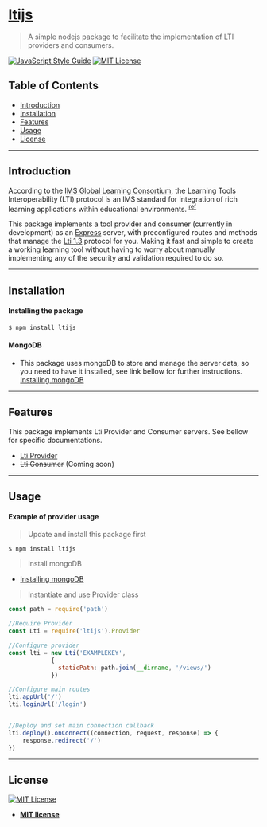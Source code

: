 # [ltijs](https://github.com/Cvmcosta/ltijs#readme) 

> A simple nodejs package to facilitate the implementation of LTI providers and consumers.


[![JavaScript Style Guide](https://img.shields.io/badge/code_style-standard-brightgreen.svg)](https://standardjs.com)
[![MIT License](https://img.shields.io/github/license/Cvmcosta/ltijs.svg)](LICENSE)


## Table of Contents

- [Introduction](#introduction)
- [Installation](#installation)
- [Features](#features)
- [Usage](#usage)
- [License](#license)


---
## Introduction
According to the [IMS Global Learning Consortium](https://www.imsglobal.org/), the Learning Tools Interoperability (LTI) protocol is an IMS standard for integration of rich learning applications within educational environments. <sup>[ref](https://www.imsglobal.org/spec/lti/v1p3/)</sup>


This package implements a tool provider and consumer (currently in development) as an [Express](https://expressjs.com/) server, with preconfigured routes and methods that manage the [Lti 1.3](https://www.imsglobal.org/spec/lti/v1p3/) protocol for you. Making it fast and simple to create a working learning tool without having to worry about manually implementing any of the security and validation required to do so. 


---


## Installation

#### Installing the package

```shell
$ npm install ltijs
```
#### MongoDB
- This package uses mongoDB to store and manage the server data, so you need to have it installed, see link bellow for further instructions.
[Installing mongoDB](https://docs.mongodb.com/manual/administration/install-community/)

---

## Features

This package implements Lti Provider and Consumer servers. See bellow for specific documentations.

- [Lti Provider](https://github.com/Cvmcosta/ltijs/blob/master/src/Provider/README.md)
- ~~Lti Consumer~~ (Coming soon)

---

## Usage

#### Example of provider usage

> Update and install this package first

```shell
$ npm install ltijs
```

> Install mongoDB

 - [Installing mongoDB](https://docs.mongodb.com/manual/administration/install-community/)


> Instantiate and use Provider class
```javascript
const path = require('path')

//Require Provider 
const Lti = require('ltijs').Provider

//Configure provider
const lti = new Lti('EXAMPLEKEY', 
            {  
              staticPath: path.join(__dirname, '/views/')
            })

//Configure main routes
lti.appUrl('/')
lti.loginUrl('/login')


//Deploy and set main connection callback
lti.deploy().onConnect((connection, request, response) => {
    response.redirect('/')
})
```

---

## License

[![MIT License](https://img.shields.io/github/license/Cvmcosta/ltijs.svg)](LICENSE)

- **[MIT license](http://opensource.org/licenses/mit-license.php)**
